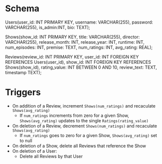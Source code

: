 # Schema
Users(user_id: INT PRIMARY KEY, username: VARCHAR(255), password: VARCHAR(255), is_admin:INT, bio: TEXT);

Shows(show_id: INT PRIMARY KEY, title: VARCHAR(255), director: VARCHAR(255), release_month: INT, release_year: INT, runtime: INT, num_episodes: INT, premise: TEXT, num_ratings: INT, avg_rating: REAL);

Reviews(review_id: INT PRIMARY KEY, user_id: INT FOREIGN KEY REFERENCES Users(user_id), show_id: INT FOREIGN KEY REFERENCES Shows(show_id), rating_value: INT BETWEEN 0 AND 10, review_text: TEXT, timestamp TEXT);

# Triggers
- On addition of a Review, increment `Shows(num_ratings)` and recaculate `Shows(avg_rating)`
    - If `num_ratings` increments from zero for a given Show, `Shows(avg_rating)` updates to the single `Ratings(rating_value)`
- On deletion of a Review, decrement `Shows(num_ratings)` and recaculate `Shows(avg_rating)`
    - If `num_ratings` goes to zero for a given Show, `Shows(avg_rating)` set to null
- On deletion of a Show, delete all Reviews that reference the Show
- On deletion of a User:
    - Delete all Reviews by that User